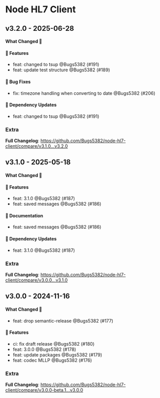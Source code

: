 # Node HL7 Client

## v3.2.0 - 2025-06-28

#### What Changed 👀

#### 🚀 Features

- feat: changed to tsup @Bugs5382 (#191)
- feat: update test structure @Bugs5382 (#189)

#### 🐛 Bug Fixes

- fix: timezone handling when converting to date @Bugs5382 (#206)

#### 🧩 Dependency Updates

- feat: changed to tsup @Bugs5382 (#191)

### Extra

**Full Changelog**: https://github.com/Bugs5382/node-hl7-client/compare/v3.1.0...v3.2.0

## v3.1.0 - 2025-05-18

#### What Changed 👀

#### 🚀 Features

- feat: 3.1.0 @Bugs5382 (#187)
- feat: saved messages @Bugs5382 (#186)

#### 📄 Documentation

- feat: saved messages @Bugs5382 (#186)

#### 🧩 Dependency Updates

- feat: 3.1.0 @Bugs5382 (#187)

### Extra

**Full Changelog**: https://github.com/Bugs5382/node-hl7-client/compare/v3.0.0...v3.1.0

## v3.0.0 - 2024-11-16

#### What Changed 👀

- feat: drop semantic-release @Bugs5382 (#177)

#### 🚀 Features

- ci: fix draft release @Bugs5382 (#180)
- feat: 3.0.0 @Bugs5382 (#178)
- feat: update packages @Bugs5382 (#179)
- feat: codec MLLP @Bugs5382 (#176)

### Extra

**Full Changelog**: https://github.com/Bugs5382/node-hl7-client/compare/v3.0.0-beta.1...v3.0.0
